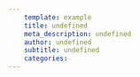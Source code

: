 ```yaml
---
	template: example
	title: undefined
	meta_description: undefined
	author: undefined
	subtitle: undefined
	categories:
---
```


<style>
.svg-container {
	width: 100vw;
	height: 100vh;
}
.line {
	stroke: orange;
    stroke-width: 3px;
    fill: none;
}
body {
	margin: 0;
}
</style>
<div class='svg-container'>
<!--Our target svg inside of which we will build the graph -->
<svg>
</svg>
</div>
<!--Loading d3-->
<script src="https://d3js.org/d3.v5.min.js"></script>
<script>
const getHappinessData = () => {
	return fetch('/assets/data/share-of-people-who-say-they-are-happy.json').then(res => res.json())
}
getHappinessData().then( rawData => {
	const graphWidth = window.innerWidth
	const graphHeight = 400
	buildLineGraph(rawData, graphWidth, graphHeight)
} )

const buildLineGraph = (rawData, graphWidth, graphHeight) => {

	const properties = rawData.properties
	const entries = rawData.data

	const {xExtent, yExtent} = getExtents(entries)
	// xExtent === {min: "1984", max: "2014"}
	// yExtend === {min: "29.678267", max: "98.113213"}
	
	const xScale = d3.scaleLinear()
								.domain([xExtent.min,  xExtent.max])
								.range([0, graphWidth])
							

	const yScale = d3.scaleLinear()
							.domain([yExtent.min,  yExtent.max])
							// Notice that the range is reversed here
							.range([ graphHeight, 0 ])

	// This is the function which we will use to draw our lines
	const drawLine = d3.line()
			.x( d => { return xScale(Number(d[0])) })
			.y( d => { return yScale(Number(d[1])) })

	const numberOfLines = entries.length
  // Grabbing our svg element to add out line paths to
	const svg = document.getElementsByTagName('svg')[0]
 
	// We are looping through each line
	// remember in our data set each entry is a country
	for(let i=0; i < numberOfLines; i++) {
		const entry = entries[i]
		const g = document.createElement('g')
		// createElementNS is a weird requirement to create an svg path dynamically
		const path = document.createElementNS('http://www.w3.org/2000/svg', 'path')

		// The d attribute is key, that's were we tell our path what shape it should take
		path.setAttribute('d', drawLine(entry.data))
		path.setAttribute('class', 'line')
		svg.setAttribute('height', graphHeight)
		svg.setAttribute('width', graphWidth)
		svg.appendChild(path)
	}

}

// A little helper function to get min and max value for the x and y of our dataset
const getExtents = (data) => {
	let yExtent  = {max:0, min:null}
	let xExtent = {max:0, min:null}
	data.forEach((line)=> {
		line.data.forEach(entry=>{
		const [x, y] = entry
		if(x > xExtent.max) 
			xExtent.max = x
		if(x < xExtent.min || !xExtent.min ) 
			xExtent.min = x
		if(y > yExtent.max) 
			yExtent.max = y
		if(y < yExtent.min || !yExtent.min ) 
			yExtent.min = y

		})
	})
	return {xExtent, yExtent}
}

</script>


